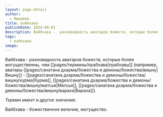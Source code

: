 ```yaml
---
layout: page-detail
author:
  - Яшодеви
title: вайбхава
publishDate: 2024-09-01
description: Вайбхава -  разновидность аватаров божеств, которые более могущественны, чем прабхавы (например, аватары Вишну - Курма, Матсья, Вараха).
tags:
  - вайбхава
image:
---
```

Вайбхава -  разновидность аватаров божеств, которые более могущественны, чем [[pages/термины/прабхава|прабхавы]] (например, аватары [[pages/санатана дхарма/божества и демоны/божества/вишну|Вишну]] - [[pages/санатана дхарма/божества и демоны/божества/вишну/курма|Курма]], [[pages/санатана дхарма/божества и демоны/божества/вишну/матсья|Матсья]], [[pages/санатана дхарма/божества и демоны/божества/вишну/вараха|Вараха]]).

*Термин имеет и другое значение:*

Вайбхава - божественное величие, могущество.

